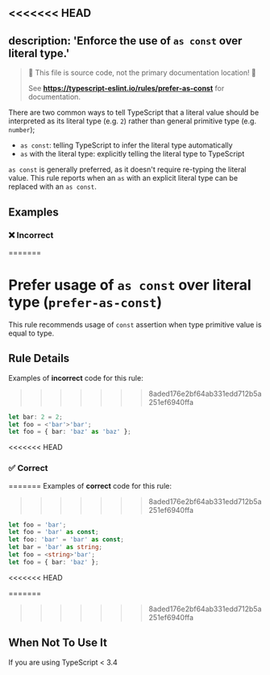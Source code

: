 <<<<<<< HEAD
---
description: 'Enforce the use of `as const` over literal type.'
---

> 🛑 This file is source code, not the primary documentation location! 🛑
>
> See **https://typescript-eslint.io/rules/prefer-as-const** for documentation.

There are two common ways to tell TypeScript that a literal value should be interpreted as its literal type (e.g. `2`) rather than general primitive type (e.g. `number`);

- `as const`: telling TypeScript to infer the literal type automatically
- `as` with the literal type: explicitly telling the literal type to TypeScript

`as const` is generally preferred, as it doesn't require re-typing the literal value.
This rule reports when an `as` with an explicit literal type can be replaced with an `as const`.

## Examples

<!--tabs-->

### ❌ Incorrect
=======
# Prefer usage of `as const` over literal type (`prefer-as-const`)

This rule recommends usage of `const` assertion when type primitive value is equal to type.

## Rule Details

Examples of **incorrect** code for this rule:
>>>>>>> 8aded176e2bf64ab331edd712b5a251ef6940ffa

```ts
let bar: 2 = 2;
let foo = <'bar'>'bar';
let foo = { bar: 'baz' as 'baz' };
```

<<<<<<< HEAD
### ✅ Correct
=======
Examples of **correct** code for this rule:
>>>>>>> 8aded176e2bf64ab331edd712b5a251ef6940ffa

```ts
let foo = 'bar';
let foo = 'bar' as const;
let foo: 'bar' = 'bar' as const;
let bar = 'bar' as string;
let foo = <string>'bar';
let foo = { bar: 'baz' };
```

<<<<<<< HEAD
<!--/tabs-->

=======
>>>>>>> 8aded176e2bf64ab331edd712b5a251ef6940ffa
## When Not To Use It

If you are using TypeScript < 3.4
